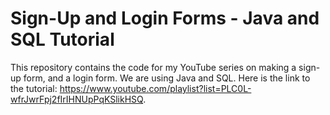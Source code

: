 # Sign-Up and Login Forms - Java and SQL Tutorial

This repository contains the code for my YouTube series on making a sign-up form, and a login form.
We are using Java and SQL. Here is the link to the tutorial: https://www.youtube.com/playlist?list=PLC0L-wfrJwrFpj2fIrIHNUpPqKSlikHSQ.

